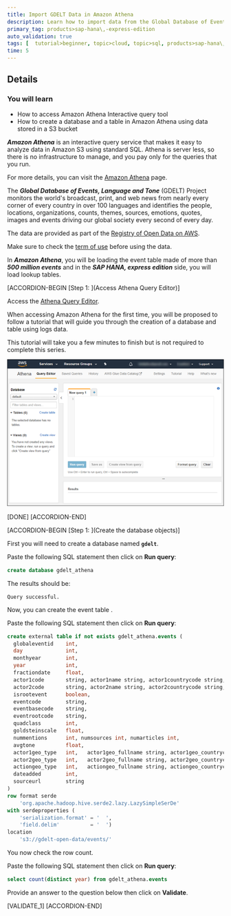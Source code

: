 ```yaml
---
title: Import GDELT Data in Amazon Athena
description: Learn how to import data from the Global Database of Events, Language and Tone (GDELT) Project in Amazon Athena.
primary_tag: products>sap-hana\,-express-edition
auto_validation: true
tags: [  tutorial>beginner, topic>cloud, topic>sql, products>sap-hana\,-express-edition ]
time: 5
---
```


## Details
### You will learn  
  - How to access Amazon Athena Interactive query tool
  - How to create a database and a table in Amazon Athena using data stored in a S3 bucket

***Amazon Athena*** is an interactive query service that makes it easy to analyze data in Amazon S3 using standard SQL. Athena is server less, so there is no infrastructure to manage, and you pay only for the queries that you run.

For more details, you can visit the <a href="https://aws.amazon.com/athena/" target="&#95;blank">Amazon Athena</a> page.

The ***Global Database of Events, Language and Tone*** (GDELT) Project monitors the world's broadcast, print, and web news from nearly every corner of every country in over 100 languages and identifies the people, locations, organizations, counts, themes, sources, emotions, quotes, images and events driving our global society every second of every day.

The data are provided as part of the <a href="https://registry.opendata.aws/gdelt/" target="&#95;blank">Registry of Open Data on AWS</a>.

Make sure to check the <a href="http://www.gdeltproject.org/about.html#termsofuse" target="&#95;blank">term of use</a> before using the data.

In ***Amazon Athena***, you will be loading the event table made of more than ***500 million events*** and in the ***SAP HANA, express edition*** side, you will load lookup tables.

[ACCORDION-BEGIN [Step 1: ](Access Athena Query Editor)]

Access the <a href="https://console.aws.amazon.com/athena" target="&#95;blank">Athena Query Editor</a>.

When accessing Amazon Athena for the first time, you will be proposed to follow a tutorial that will guide you through the creation of a database and table using logs data.

This tutorial will take you a few minutes to finish but is not required to complete this series.

![Athena](01.png)

[DONE]
[ACCORDION-END]

[ACCORDION-BEGIN [Step 1: ](Create the database objects)]

First you will need to create a database named **`gdelt`**.

Paste the following SQL statement then click on **Run query**:

```sql
create database gdelt_athena
```

The results should be:

```
Query successful.
```

Now, you can create the event table .

Paste the following SQL statement then click on **Run query**:

```sql
create external table if not exists gdelt_athena.events (
  globaleventid    int,
  day              int,
  monthyear        int,
  year             int,
  fractiondate     float,
  actor1code       string, actor1name string, actor1countrycode string, actor1knowngroupcode string, actor1ethniccode string, actor1religion1code string, actor1religion2code string, actor1type1code string, actor1type2code string, actor1type3code string,
  actor2code       string, actor2name string, actor2countrycode string, actor2knowngroupcode string, actor2ethniccode string, actor2religion1code string, actor2religion2code string, actor2type1code string, actor2type2code string, actor2type3code string,
  isrootevent      boolean,
  eventcode        string,
  eventbasecode    string,
  eventrootcode    string,
  quadclass        int,
  goldsteinscale   float,
  nummentions      int, numsources int, numarticles int,
  avgtone          float,
  actor1geo_type   int,   actor1geo_fullname string, actor1geo_countrycode string, actor1geo_adm1code string, actor1geo_lat float, actor1geo_long float, actor1geo_featureid int,
  actor2geo_type   int,   actor2geo_fullname string, actor2geo_countrycode string, actor2geo_adm1code string, actor2geo_lat float, actor2geo_long float, actor2geo_featureid int,
  actiongeo_type   int,   actiongeo_fullname string, actiongeo_countrycode string, actiongeo_adm1code string, actiongeo_lat float, actiongeo_long float, actiongeo_featureid int,
  dateadded        int,
  sourceurl        string
)
row format serde
	'org.apache.hadoop.hive.serde2.lazy.LazySimpleSerDe'
with serdeproperties (
	'serialization.format' = '	',
	'field.delim'          = '	')
location
	's3://gdelt-open-data/events/'
```

You now check the row count.

Paste the following SQL statement then click on **Run query**:

```sql
select count(distinct year) from gdelt_athena.events
```

Provide an answer to the question below then click on **Validate**.
 
[VALIDATE_1]
[ACCORDION-END]
